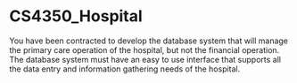 # CS4350_Hospital
 You have been contracted to develop the database system that will manage the primary care operation of the hospital, but not the financial operation.  The database system must have an easy to use interface that supports all the data entry and information gathering needs of the hospital.
